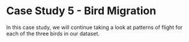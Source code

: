 # Case Study 5 - Bird Migration
In this case study, we will continue taking a look at patterns of flight for each of the three birds in our dataset.
